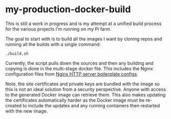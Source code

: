 # my-production-docker-build

This is still a work in progress and is my attempt at a unified build process for the various projects I'm running on my Pi farm.

The goal to start with is to build all the images I want by cloning repos and running all the builds with a single command:

    ./build.sh

Currently, the script pulls down the sources and then any building and copying is done in the multi-stage docker file. This 
includes the Nginx configuration files from [Nginx HTTP server boilerplate configs](https://github.com/RatJuggler/server-configs-nginx/tree/production).

Note, the site certificates and private keys are bundled with the image so this is not an ideal solution from a security 
perspective. Anyone with access to the generated Docker image can retrieve them. This also makes updating the certificates 
automatically harder as the Docker image must be re-created to include the updates and any running containers then restarted with 
the new image.
